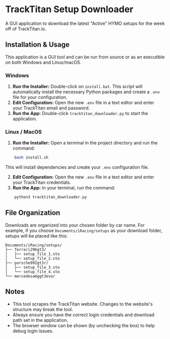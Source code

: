 # TrackTitan Setup Downloader

A GUI application to download the latest "Active" HYMO setups for the week off of TrackTitan.io.

## Installation & Usage

This application is a GUI tool and can be run from source or as an executible on both Windows and Linux/macOS.

### Windows

1.  **Run the Installer:** Double-click on `install.bat`. This script will automatically install the necessary Python packages and create a `.env` file for your configuration.
2.  **Edit Configuration:** Open the new `.env` file in a text editor and enter your TrackTitan email and password.
3.  **Run the App:** Double-click `tracktitan_downloader.py` to start the application.

### Linux / MacOS

1.  **Run the Installer:** Open a terminal in the project directory and run the command:
```bash
    bash install.sh
```
This will install dependencies and create your `.env` configuration file.

2.  **Edit Configuration:** Open the new `.env` file in a text editor and enter your TrackTitan credentials.
3.  **Run the App:** In your terminal, run the command:
```bash
    python3 tracktitan_downloader.py
```

## File Organization

Downloads are organized into your chosen folder by car name. For example, if you choose `Documents/iRacing/setups` as your download folder, setups will be placed like this:
```
Documents/iRacing/setups/
├── ferrari296gt3/
│   ├── setup_file_1.sto
│   └── setup_file_2.sto
├── porsche992gt3r/
│   ├── setup_file_3.sto
│   └── setup_file_4.sto
└── mercedesamggt3evo/
```

## Notes

- This tool scrapes the TrackTitan website. Changes to the website's structure may break the tool.
- Always ensure you have the correct login credentials and download path set in the application.
- The browser window can be shown (by unchecking the box) to help debug login issues. 